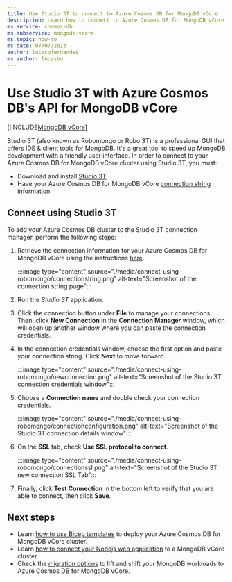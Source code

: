 ```yaml
---
title: Use Studio 3T to connect to Azure Cosmos DB for MongoDB vCore
description: Learn how to connect to Azure Cosmos DB for MongoDB vCore using Studio 3T
ms.service: cosmos-db
ms.subservice: mongodb-vcore
ms.topic: how-to
ms.date: 07/07/2023
author: lucasbfernandes
ms.author: lucasbo
---
```

# Use Studio 3T with Azure Cosmos DB's API for MongoDB vCore
[!INCLUDE[MongoDB vCore](../../includes/appliesto-mongodb-vcore.md)]

Studio 3T (also known as Robomongo or Robo 3T) is a professional GUI that offers IDE & client tools for MongoDB. It's a great tool to speed up MongoDB development with a friendly user interface. In order to connect to your Azure Cosmos DB for MongoDB vCore cluster using Studio 3T, you must:

* Download and install [Studio 3T](https://robomongo.org/)
* Have your Azure Cosmos DB for MongoDB vCore [connection string](quickstart-portal.md#get-cluster-credentials) information

## Connect using Studio 3T

To add your Azure Cosmos DB cluster to the Studio 3T connection manager, perform the following steps:

1. Retrieve the connection information for your Azure Cosmos DB for MongoDB vCore using the instructions [here](quickstart-portal.md#get-cluster-credentials).

    :::image type="content" source="./media/connect-using-robomongo/connectionstring.png" alt-text="Screenshot of the connection string page":::
2. Run the *Studio 3T* application.

3. Click the connection button under **File** to manage your connections. Then, click **New Connection** in the **Connection Manager** window, which will open up another window where you can paste the connection credentials.

4. In the connection credentials window, choose the first option and paste your connection string. Click **Next** to move forward.

    :::image type="content" source="./media/connect-using-robomongo/newconnection.png" alt-text="Screenshot of the Studio 3T connection credentials window":::
5. Choose a **Connection name** and double check your connection credentials. 

    :::image type="content" source="./media/connect-using-robomongo/connectionconfiguration.png" alt-text="Screenshot of the Studio 3T connection details window":::
6. On the **SSL** tab, check **Use SSL protocol to connect**.

    :::image type="content" source="./media/connect-using-robomongo/connectionssl.png" alt-text="Screenshot of the Studio 3T new connection SSL Tab":::
7. Finally, click **Test Connection** in the bottom left to verify that you are able to connect, then click **Save**.

## Next steps

- Learn [how to use Bicep templates](quickstart-bicep.md) to deploy your Azure Cosmos DB for MongoDB vCore cluster.
- Learn [how to connect your Nodejs web application](tutorial-nodejs-web-app.md) to a MongoDB vCore cluster.
- Check the [migration options](migration-options.md) to lift and shift your MongoDB workloads to Azure Cosmos DB for MongoDB vCore.